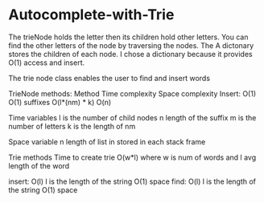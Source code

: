# Autocomplete-with-Trie

The trieNode holds the letter then its children hold other letters.
You can find the other letters of the node by traversing the nodes.
The A dictonary stores the children of each node.
I chose a  dictionary because it provides O(1) access and insert.

The trie node class enables the user to find and insert words

TrieNode methods:
Method   Time complexity    Space complexity
Insert:        O(1)             O(1)
suffixes     O(l*(nm) * k)      O(n)

Time variables
l is the number of child nodes
n length of the suffix
m is the number of letters
k is the length of nm

Space variable
n length of list in stored in each stack frame

Trie methods
Time to create trie O(w*l)
where w is num of words and l avg length of the word

insert: O(l) l is the length of the string O(1) space
find: O(l) l is the length of the string O(1) space
